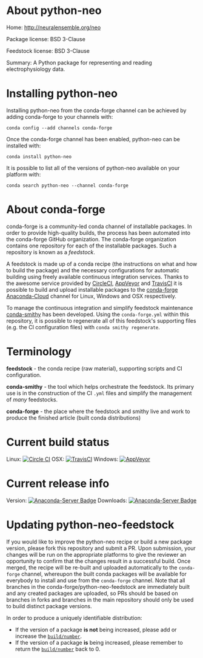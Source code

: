 About python-neo
================

Home: http://neuralensemble.org/neo

Package license: BSD 3-Clause

Feedstock license: BSD 3-Clause

Summary: A Python package for representing and reading electrophysiology data.



Installing python-neo
=====================

Installing python-neo from the conda-forge channel can be achieved by adding conda-forge to your channels with:

```
conda config --add channels conda-forge
```

Once the conda-forge channel has been enabled, python-neo can be installed with:

```
conda install python-neo
```

It is possible to list all of the versions of python-neo available on your platform with:

```
conda search python-neo --channel conda-forge
```


About conda-forge
=================

conda-forge is a community-led conda channel of installable packages.
In order to provide high-quality builds, the process has been automated into the
conda-forge GitHub organization. The conda-forge organization contains one repository
for each of the installable packages. Such a repository is known as a *feedstock*.

A feedstock is made up of a conda recipe (the instructions on what and how to build
the package) and the necessary configurations for automatic building using freely
available continuous integration services. Thanks to the awesome service provided by
[CircleCI](https://circleci.com/), [AppVeyor](http://www.appveyor.com/)
and [TravisCI](https://travis-ci.org/) it is possible to build and upload installable
packages to the [conda-forge](https://anaconda.org/conda-forge)
[Anaconda-Cloud](http://docs.anaconda.org/) channel for Linux, Windows and OSX respectively.

To manage the continuous integration and simplify feedstock maintenance
[conda-smithy](http://github.com/conda-forge/conda-smithy) has been developed.
Using the ``conda-forge.yml`` within this repository, it is possible to regenerate all of
this feedstock's supporting files (e.g. the CI configuration files) with ``conda smithy regenerate``.


Terminology
===========

**feedstock** - the conda recipe (raw material), supporting scripts and CI configuration.

**conda-smithy** - the tool which helps orchestrate the feedstock.
                   Its primary use is in the construction of the CI ``.yml`` files
                   and simplify the management of *many* feedstocks.

**conda-forge** - the place where the feedstock and smithy live and work to
                  produce the finished article (built conda distributions)

Current build status
====================

Linux: [![Circle CI](https://circleci.com/gh/conda-forge/python-neo-feedstock.svg?style=shield)](https://circleci.com/gh/conda-forge/python-neo-feedstock)
OSX: [![TravisCI](https://travis-ci.org/conda-forge/python-neo-feedstock.svg?branch=master)](https://travis-ci.org/conda-forge/python-neo-feedstock)
Windows: [![AppVeyor](https://ci.appveyor.com/api/projects/status/github/conda-forge/python-neo-feedstock?svg=True)](https://ci.appveyor.com/project/conda-forge/python-neo-feedstock/branch/master)

Current release info
====================
Version: [![Anaconda-Server Badge](https://anaconda.org/conda-forge/python-neo/badges/version.svg)](https://anaconda.org/conda-forge/python-neo)
Downloads: [![Anaconda-Server Badge](https://anaconda.org/conda-forge/python-neo/badges/downloads.svg)](https://anaconda.org/conda-forge/python-neo)


Updating python-neo-feedstock
=============================

If you would like to improve the python-neo recipe or build a new
package version, please fork this repository and submit a PR. Upon submission,
your changes will be run on the appropriate platforms to give the reviewer an
opportunity to confirm that the changes result in a successful build. Once
merged, the recipe will be re-built and uploaded automatically to the
`conda-forge` channel, whereupon the built conda packages will be available for
everybody to install and use from the `conda-forge` channel.
Note that all branches in the conda-forge/python-neo-feedstock are
immediately built and any created packages are uploaded, so PRs should be based
on branches in forks and branches in the main repository should only be used to
build distinct package versions.

In order to produce a uniquely identifiable distribution:
 * If the version of a package **is not** being increased, please add or increase
   the [``build/number``](http://conda.pydata.org/docs/building/meta-yaml.html#build-number-and-string).
 * If the version of a package **is** being increased, please remember to return
   the [``build/number``](http://conda.pydata.org/docs/building/meta-yaml.html#build-number-and-string)
   back to 0.
